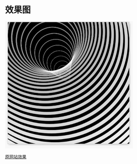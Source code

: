# 效果图

![img](https://github.com/cao-lianhui/CSS100day/blob/master/Hypnotic-63/GIF.gif)

[原网站效果](https://100dayscss.com/?dayIndex=62)
